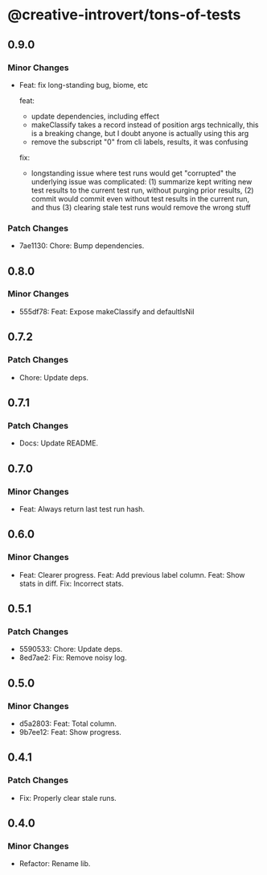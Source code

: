 # @creative-introvert/tons-of-tests

## 0.9.0

### Minor Changes

- Feat: fix long-standing bug, biome, etc

  feat:

  - update dependencies, including effect
  - makeClassify takes a record instead of position args
    technically, this is a breaking change, but I doubt anyone is
    actually using this arg
  - remove the subscript "0" from cli labels, results, it was confusing

  fix:

  - longstanding issue where test runs would get "corrupted"
    the underlying issue was complicated: (1) summarize kept writing new
    test results to the current test run, without purging prior results,
    (2) commit would commit even without test results in the current
    run, and thus (3) clearing stale test runs would remove the wrong
    stuff

### Patch Changes

- 7ae1130: Chore: Bump dependencies.

## 0.8.0

### Minor Changes

- 555df78: Feat: Expose makeClassify and defaultIsNil

## 0.7.2

### Patch Changes

- Chore: Update deps.

## 0.7.1

### Patch Changes

- Docs: Update README.

## 0.7.0

### Minor Changes

- Feat: Always return last test run hash.

## 0.6.0

### Minor Changes

- Feat: Clearer progress.
  Feat: Add previous label column.
  Feat: Show stats in diff.
  Fix: Incorrect stats.

## 0.5.1

### Patch Changes

- 5590533: Chore: Update deps.
- 8ed7ae2: Fix: Remove noisy log.

## 0.5.0

### Minor Changes

- d5a2803: Feat: Total column.
- 9b7ee12: Feat: Show progress.

## 0.4.1

### Patch Changes

- Fix: Properly clear stale runs.

## 0.4.0

### Minor Changes

- Refactor: Rename lib.
